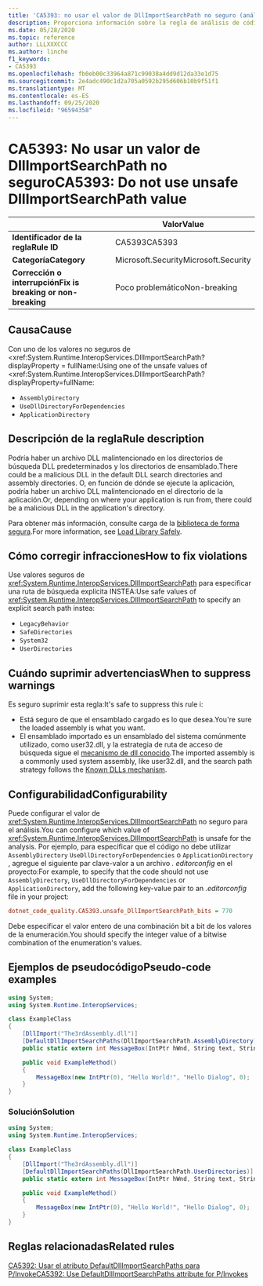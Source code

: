 ```yaml
---
title: 'CA5393: no usar el valor de DllImportSearchPath no seguro (análisis de código)'
description: Proporciona información sobre la regla de análisis de código CA5393, incluidas las causas, cómo corregir las infracciones y cuándo suprimirlas.
ms.date: 05/28/2020
ms.topic: reference
author: LLLXXXCCC
ms.author: linche
f1_keywords:
- CA5393
ms.openlocfilehash: fb0eb00c33964a871c99038a4dd9d12da33e1d75
ms.sourcegitcommit: 2e4adc490c1d2a705a0592b295d606b10b9f51f1
ms.translationtype: MT
ms.contentlocale: es-ES
ms.lasthandoff: 09/25/2020
ms.locfileid: "96594358"
---
```

# <a name="ca5393-do-not-use-unsafe-dllimportsearchpath-value"></a><span data-ttu-id="1754b-103">CA5393: No usar un valor de DllImportSearchPath no seguro</span><span class="sxs-lookup"><span data-stu-id="1754b-103">CA5393: Do not use unsafe DllImportSearchPath value</span></span>

| | <span data-ttu-id="1754b-104">Valor</span><span class="sxs-lookup"><span data-stu-id="1754b-104">Value</span></span> |
|-|-|
| <span data-ttu-id="1754b-105">**Identificador de la regla**</span><span class="sxs-lookup"><span data-stu-id="1754b-105">**Rule ID**</span></span> |<span data-ttu-id="1754b-106">CA5393</span><span class="sxs-lookup"><span data-stu-id="1754b-106">CA5393</span></span>|
| <span data-ttu-id="1754b-107">**Categoría**</span><span class="sxs-lookup"><span data-stu-id="1754b-107">**Category**</span></span> |<span data-ttu-id="1754b-108">Microsoft.Security</span><span class="sxs-lookup"><span data-stu-id="1754b-108">Microsoft.Security</span></span>|
| <span data-ttu-id="1754b-109">**Corrección o interrupción**</span><span class="sxs-lookup"><span data-stu-id="1754b-109">**Fix is breaking or non-breaking**</span></span> |<span data-ttu-id="1754b-110">Poco problemático</span><span class="sxs-lookup"><span data-stu-id="1754b-110">Non-breaking</span></span>|

## <a name="cause"></a><span data-ttu-id="1754b-111">Causa</span><span class="sxs-lookup"><span data-stu-id="1754b-111">Cause</span></span>

<span data-ttu-id="1754b-112">Con uno de los valores no seguros de <xref:System.Runtime.InteropServices.DllImportSearchPath? displayProperty = fullName:</span><span class="sxs-lookup"><span data-stu-id="1754b-112">Using one of the unsafe values of <xref:System.Runtime.InteropServices.DllImportSearchPath?displayProperty=fullName:</span></span>

- `AssemblyDirectory`
- `UseDllDirectoryForDependencies`
- `ApplicationDirectory`

## <a name="rule-description"></a><span data-ttu-id="1754b-113">Descripción de la regla</span><span class="sxs-lookup"><span data-stu-id="1754b-113">Rule description</span></span>

<span data-ttu-id="1754b-114">Podría haber un archivo DLL malintencionado en los directorios de búsqueda DLL predeterminados y los directorios de ensamblado.</span><span class="sxs-lookup"><span data-stu-id="1754b-114">There could be a malicious DLL in the default DLL search directories and assembly directories.</span></span> <span data-ttu-id="1754b-115">O, en función de dónde se ejecute la aplicación, podría haber un archivo DLL malintencionado en el directorio de la aplicación.</span><span class="sxs-lookup"><span data-stu-id="1754b-115">Or, depending on where your application is run from, there could be a malicious DLL in the application's directory.</span></span>

<span data-ttu-id="1754b-116">Para obtener más información, consulte carga de la [biblioteca de forma segura](https://msrc-blog.microsoft.com/2014/05/13/load-library-safely/).</span><span class="sxs-lookup"><span data-stu-id="1754b-116">For more information, see [Load Library Safely](https://msrc-blog.microsoft.com/2014/05/13/load-library-safely/).</span></span>

## <a name="how-to-fix-violations"></a><span data-ttu-id="1754b-117">Cómo corregir infracciones</span><span class="sxs-lookup"><span data-stu-id="1754b-117">How to fix violations</span></span>

<span data-ttu-id="1754b-118">Use valores seguros de <xref:System.Runtime.InteropServices.DllImportSearchPath> para especificar una ruta de búsqueda explícita INSTEA:</span><span class="sxs-lookup"><span data-stu-id="1754b-118">Use safe values of <xref:System.Runtime.InteropServices.DllImportSearchPath> to specify an explicit search path instea:</span></span>

- `LegacyBehavior`
- `SafeDirectories`
- `System32`
- `UserDirectories`

## <a name="when-to-suppress-warnings"></a><span data-ttu-id="1754b-119">Cuándo suprimir advertencias</span><span class="sxs-lookup"><span data-stu-id="1754b-119">When to suppress warnings</span></span>

<span data-ttu-id="1754b-120">Es seguro suprimir esta regla:</span><span class="sxs-lookup"><span data-stu-id="1754b-120">It's safe to suppress this rule i:</span></span>

- <span data-ttu-id="1754b-121">Está seguro de que el ensamblado cargado es lo que desea.</span><span class="sxs-lookup"><span data-stu-id="1754b-121">You're sure the loaded assembly is what you want.</span></span>
- <span data-ttu-id="1754b-122">El ensamblado importado es un ensamblado del sistema comúnmente utilizado, como user32.dll, y la estrategia de ruta de acceso de búsqueda sigue el [mecanismo de dll conocido](/archive/blogs/larryosterman/what-are-known-dlls-anyway).</span><span class="sxs-lookup"><span data-stu-id="1754b-122">The imported assembly is a commonly used system assembly, like user32.dll, and the search path strategy follows the [Known DLLs mechanism](/archive/blogs/larryosterman/what-are-known-dlls-anyway).</span></span>

## <a name="configurability"></a><span data-ttu-id="1754b-123">Configurabilidad</span><span class="sxs-lookup"><span data-stu-id="1754b-123">Configurability</span></span>

<span data-ttu-id="1754b-124">Puede configurar el valor de <xref:System.Runtime.InteropServices.DllImportSearchPath> no seguro para el análisis.</span><span class="sxs-lookup"><span data-stu-id="1754b-124">You can configure which value of <xref:System.Runtime.InteropServices.DllImportSearchPath> is unsafe for the analysis.</span></span> <span data-ttu-id="1754b-125">Por ejemplo, para especificar que el código no debe utilizar `AssemblyDirectory` `UseDllDirectoryForDependencies` o `ApplicationDirectory` , agregue el siguiente par clave-valor a un archivo *. editorconfig* en el proyecto:</span><span class="sxs-lookup"><span data-stu-id="1754b-125">For example, to specify that the code should not use `AssemblyDirectory`, `UseDllDirectoryForDependencies` or `ApplicationDirectory`, add the following key-value pair to an *.editorconfig* file in your project:</span></span>

```ini
dotnet_code_quality.CA5393.unsafe_DllImportSearchPath_bits = 770
```

<span data-ttu-id="1754b-126">Debe especificar el valor entero de una combinación bit a bit de los valores de la enumeración.</span><span class="sxs-lookup"><span data-stu-id="1754b-126">You should specify the integer value of a bitwise combination of the enumeration's values.</span></span>

## <a name="pseudo-code-examples"></a><span data-ttu-id="1754b-127">Ejemplos de pseudocódigo</span><span class="sxs-lookup"><span data-stu-id="1754b-127">Pseudo-code examples</span></span>

```csharp
using System;
using System.Runtime.InteropServices;

class ExampleClass
{
    [DllImport("The3rdAssembly.dll")]
    [DefaultDllImportSearchPaths(DllImportSearchPath.AssemblyDirectory)]
    public static extern int MessageBox(IntPtr hWnd, String text, String caption, uint type);

    public void ExampleMethod()
    {
        MessageBox(new IntPtr(0), "Hello World!", "Hello Dialog", 0);
    }
}
```

### <a name="solution"></a><span data-ttu-id="1754b-128">Solución</span><span class="sxs-lookup"><span data-stu-id="1754b-128">Solution</span></span>

```csharp
using System;
using System.Runtime.InteropServices;

class ExampleClass
{
    [DllImport("The3rdAssembly.dll")]
    [DefaultDllImportSearchPaths(DllImportSearchPath.UserDirectories)]
    public static extern int MessageBox(IntPtr hWnd, String text, String caption, uint type);

    public void ExampleMethod()
    {
        MessageBox(new IntPtr(0), "Hello World!", "Hello Dialog", 0);
    }
}
```

## <a name="related-rules"></a><span data-ttu-id="1754b-129">Reglas relacionadas</span><span class="sxs-lookup"><span data-stu-id="1754b-129">Related rules</span></span>

[<span data-ttu-id="1754b-130">CA5392: Usar el atributo DefaultDllImportSearchPaths para P/Invoke</span><span class="sxs-lookup"><span data-stu-id="1754b-130">CA5392: Use DefaultDllImportSearchPaths attribute for P/Invokes</span></span>](ca5392.md)
